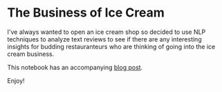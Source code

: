 # The Business of Ice Cream
I've always wanted to open an ice cream shop so decided to use NLP techniques to analyze text reviews to see if there are any interesting insights for budding restauranteurs who are thinking of going into the ice cream business. 

This notebook has an accompanying [blog post](https://medium.com/hang-nguyen/i-scream-for-ice-cream-79dd2ba478f4).

Enjoy!
